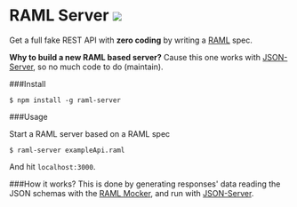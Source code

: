 # RAML Server [![](https://badge.fury.io/js/raml-server.svg)](http://badge.fury.io/js/raml-server)
Get a full fake REST API with **zero coding** by writing a [RAML](http://raml.org/) spec.

**Why to build a new RAML based server?** Cause this one works with [JSON-Server](https://github.com/typicode/json-server), so no much code to do (maintain).

###Install

```
$ npm install -g raml-server
```

###Usage

Start a RAML server based on a RAML spec

```
$ raml-server exampleApi.raml
```

And hit ```localhost:3000```.

###How it works?
This is done by generating responses' data reading the JSON schemas with the [RAML Mocker](https://github.com/RePoChO/raml-mocker), and run with [JSON-Server](https://github.com/typicode/json-server).
